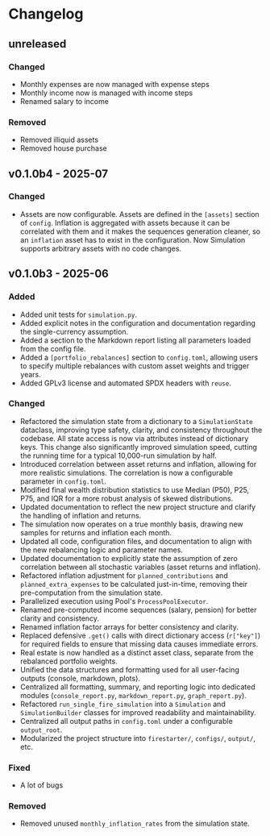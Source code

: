 # Changelog

## unreleased

### Changed

- Monthly expenses are now managed with expense steps
- Monthly income now is managed with income steps
- Renamed salary to income

### Removed

- Removed illiquid assets
- Removed house purchase

## v0.1.0b4 - 2025-07

### Changed

- Assets are now configurable. Assets are defined in the `[assets]` section of `config`.
  Inflation is aggregated with assets because it can be correlated with them and it
  makes the sequences generation cleaner, so an `inflation` asset has to exist in the configuration.
  Now Simulation supports arbitrary assets with no code changes.

## v0.1.0b3 - 2025-06

### Added

- Added unit tests for `simulation.py`.
- Added explicit notes in the configuration and documentation regarding the single-currency
  assumption.
- Added a section to the Markdown report listing all parameters loaded from the config file.
- Added a `[portfolio_rebalances]` section to `config.toml`, allowing users to specify multiple
  rebalances with custom asset weights and trigger years.
- Added GPLv3 license and automated SPDX headers with `reuse`.

### Changed

- Refactored the simulation state from a dictionary to a `SimulationState` dataclass, improving type
  safety, clarity, and consistency throughout the codebase. All state access is now via attributes
  instead of dictionary keys. This change also significantly improved simulation speed, cutting the
  running time for a typical 10,000-run simulation by half.
- Introduced correlation between asset returns and inflation, allowing for more realistic
  simulations. The correlation is now a configurable parameter in `config.toml`.
- Modified final wealth distribution statistics to use Median (P50), P25, P75, and IQR for a more
  robust analysis of skewed distributions.
- Updated documentation to reflect the new project structure and clarify the handling of inflation
  and returns.
- The simulation now operates on a true monthly basis, drawing new samples for returns and inflation
  each month.
- Updated all code, configuration files, and documentation to align with the new rebalancing logic
  and parameter names.
- Updated documentation to explicitly state the assumption of zero correlation between all
  stochastic variables (asset returns and inflation).
- Refactored inflation adjustment for `planned_contributions` and `planned_extra_expenses` to be
  calculated just-in-time, removing their pre-computation from the simulation state.
- Parallelized execution using Pool's `ProcessPoolExecutor`.
- Renamed pre-computed income sequences (salary, pension) for better clarity and consistency.
- Renamed inflation factor arrays for better consistency and clarity.
- Replaced defensive `.get()` calls with direct dictionary access (`r["key"]`) for required fields
  to ensure that missing data causes immediate errors.
- Real estate is now handled as a distinct asset class, separate from the rebalanced portfolio
  weights.
- Unified the data structures and formatting used for all user-facing outputs (console, markdown,
  plots).
- Centralized all formatting, summary, and reporting logic into dedicated modules
  (`console_report.py`, `markdown_report.py`, `graph_report.py`).
- Refactored `run_single_fire_simulation` into a `Simulation` and `SimulationBuilder` classes for
  improved readability and maintainability.
- Centralized all output paths in `config.toml` under a configurable `output_root`.
- Modularized the project structure into `firestarter/`, `configs/`, `output/`, etc.

### Fixed

- A lot of bugs

### Removed

- Removed unused `monthly_inflation_rates` from the simulation state.
